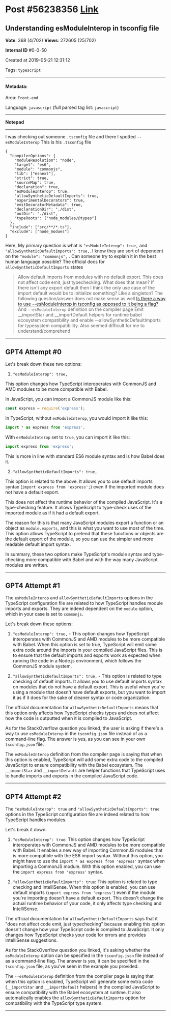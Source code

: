 
# Post \#56238356 [Link](https://stackoverflow.com/questions/56238356/)

## Understanding esModuleInterop in tsconfig file

**Vote**: 368 (4/702) **Views**: 272605 (25/702) 

**Internal ID** \#0-0-50

Created at 2019-05-21 12:31:12

Tags: `typescript`

----------

#### Metadata:

Area: `Front-end`

Language: `javascript` (full parsed tag list: `javascript`)

----------

**Notepad**


----------

I was checking out someone `.tsconfig` file and there I spotted `--esModuleInterop`
This is his `.tsconfig` file
```
{
  "compilerOptions": {
    "moduleResolution": "node",
    "target": "es6",
    "module": "commonjs",
    "lib": ["esnext"],
    "strict": true,
    "sourceMap": true,
    "declaration": true,
    "esModuleInterop": true,
    "allowSyntheticDefaultImports": true,
    "experimentalDecorators": true,
    "emitDecoratorMetadata": true,
    "declarationDir": "./dist",
    "outDir": "./dist",
    "typeRoots": ["node_modules/@types"]
  },
  "include": ["src/**/*.ts"],
  "exclude": ["node_modues"]
}
```

Here, My primary question is what is   `"esModuleInterop": true,` and
`"allowSyntheticDefaultImports": true,`. I know they are sort of dependent on the  `"module": "commonjs",` . Can someone try to explain it in the best human language possible?
The official docs for `allowSyntheticDefaultImports` states
> Allow default imports from modules with no default export. This does
not affect code emit, just typechecking.
What does that mean? If there isn't any export default then I think the only use case of the import default would be to initialize something? Like a singleton?
The following question/answer does not make sense as well
[Is there a way to use --esModuleInterop in tsconfig as opposed to it being a flag?](https://stackoverflow.com/questions/48785451/is-there-a-way-to-use-esmoduleinterop-in-tsconfig-as-opposed-to-it-being-a-fla)
And `--esModuleInterop` definition on the compiler page
> Emit __importStar and __importDefault helpers for runtime babel
ecosystem compatibility and enable --allowSyntheticDefaultImports for
typesystem compatibility.
Also seemed difficult for me to understand/comprehend


----------
        
## GPT4 Attempt \#0

Let's break down these two options:

1. `"esModuleInterop": true,`

This option changes how TypeScript interoperates with CommonJS and AMD modules to be more compatible with Babel. 

In JavaScript, you can import a CommonJS module like this:

```javascript
const express = require('express');
```

In TypeScript, without `esModuleInterop`, you would import it like this:

```typescript
import * as express from 'express';
```

With `esModuleInterop` set to `true`, you can import it like this:

```typescript
import express from 'express';
```

This is more in line with standard ES6 module syntax and is how Babel does it.

2. `"allowSyntheticDefaultImports": true,`

This option is related to the above. It allows you to use default imports syntax (`import express from 'express';`) even if the imported module does not have a default export. 

This does not affect the runtime behavior of the compiled JavaScript. It's a type-checking feature. It allows TypeScript to type-check uses of the imported module as if it had a default export.

The reason for this is that many JavaScript modules export a function or an object as `module.exports`, and this is what you want to use most of the time. This option allows TypeScript to pretend that these functions or objects are the default export of the module, so you can use the simpler and more readable default import syntax.

In summary, these two options make TypeScript's module syntax and type-checking more compatible with Babel and with the way many JavaScript modules are written.

--------

## GPT4 Attempt \#1

The `esModuleInterop` and `allowSyntheticDefaultImports` options in the TypeScript configuration file are related to how TypeScript handles module imports and exports. They are indeed dependent on the `module` option, which in your case is set to `commonjs`.

Let's break down these options:

1. `"esModuleInterop": true,` - This option changes how TypeScript interoperates with CommonJS and AMD modules to be more compatible with Babel. When this option is set to true, TypeScript will emit some extra code around the imports in your compiled JavaScript files. This is to ensure that the default imports and exports work as expected when running the code in a Node.js environment, which follows the CommonJS module system.

2. `"allowSyntheticDefaultImports": true,` - This option is related to type checking of default imports. It allows you to use default imports syntax on modules that do not have a default export. This is useful when you're using a module that doesn't have default exports, but you want to import it as if it does for the sake of cleaner syntax or code organization.

The official documentation for `allowSyntheticDefaultImports` means that this option only affects how TypeScript checks types and does not affect how the code is outputted when it is compiled to JavaScript.

As for the StackOverflow question you linked, the user is asking if there's a way to use `esModuleInterop` in the `tsconfig.json` file instead of as a command-line flag. The answer is yes, as you can see in your own `tsconfig.json` file.

The `esModuleInterop` definition from the compiler page is saying that when this option is enabled, TypeScript will add some extra code to the compiled JavaScript to ensure compatibility with the Babel ecosystem. The `__importStar` and `__importDefault` are helper functions that TypeScript uses to handle imports and exports in the compiled JavaScript code.

--------

## GPT4 Attempt \#2

The `"esModuleInterop": true` and `"allowSyntheticDefaultImports": true` options in the TypeScript configuration file are indeed related to how TypeScript handles modules.

Let's break it down:

1. `"esModuleInterop": true`: This option changes how TypeScript interoperates with CommonJS and AMD modules to be more compatible with Babel. It enables a new way of importing CommonJS modules that is more compatible with the ES6 import syntax. Without this option, you might have to use the `import * as express from 'express'` syntax when importing a CommonJS module. With this option enabled, you can use the `import express from 'express'` syntax.

2. `"allowSyntheticDefaultImports": true`: This option is related to type checking and IntelliSense. When this option is enabled, you can use default imports (`import express from 'express'`) even if the module you're importing doesn't have a default export. This doesn't change the actual runtime behavior of your code, it only affects type checking and IntelliSense.

The official documentation for `allowSyntheticDefaultImports` says that it "does not affect code emit, just typechecking" because enabling this option doesn't change how your TypeScript code is compiled to JavaScript. It only changes how TypeScript checks your code for errors and provides IntelliSense suggestions.

As for the StackOverflow question you linked, it's asking whether the `esModuleInterop` option can be specified in the `tsconfig.json` file instead of as a command-line flag. The answer is yes, it can be specified in the `tsconfig.json` file, as you've seen in the example you provided.

The `--esModuleInterop` definition from the compiler page is saying that when this option is enabled, TypeScript will generate some extra code (`__importStar` and `__importDefault` helpers) in the compiled JavaScript to ensure compatibility with the Babel ecosystem at runtime. It also automatically enables the `allowSyntheticDefaultImports` option for compatibility with the TypeScript type system.

--------

